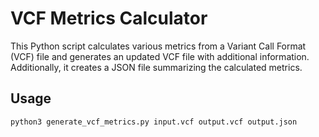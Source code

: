 # VCF Metrics Calculator

This Python script calculates various metrics from a Variant Call Format (VCF) file and generates an updated VCF file with additional information. Additionally, it creates a JSON file summarizing the calculated metrics.

## Usage

```bash
python3 generate_vcf_metrics.py input.vcf output.vcf output.json

